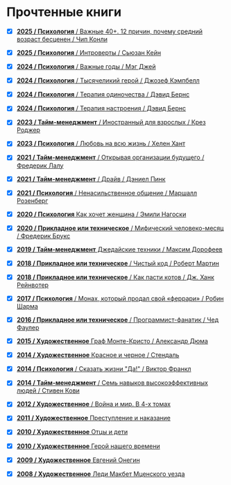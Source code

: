 # Прочтенные книги

- [x] [<b>2025 / Психология</b> / Важные 40+. 12 причин, почему средний возраст бесценен / Чип Конли](https://www.litres.ru/book/chip-konli/vazhnye-40-12-prichin-pochemu-sredniy-vozrast-bescenen-dorozhna-71285941/)
- [x] [<b>2025 / Психология</b> / Интроверты / Сьюзан Кейн](https://www.litres.ru/audiobook/suzan-keyn/introverty-56443553/)
- [x] [<b>2024 / Психология</b> / Важные годы / Мэг Джей](https://www.litres.ru/book/meg-dzhey/vazhnye-gody-pochemu-ne-stoit-otkladyvat-zhizn-na-potom-7230542/)
- [x] [<b>2024 / Психология</b> / Тысячеликий герой / Джозеф Кэмпбелл](https://www.litres.ru/book/dzhozef-kempbell/tysyachelikiy-geroy-33848058/)
- [x] [<b>2024 / Психология</b> / Терапия одиночества / Дэвид Бернс](https://www.litres.ru/book/david-d-burns/terapiya-odinochestva-kak-nauchitsya-obschatsya-druzhit-i-lu-69015931/)
- [x] [<b>2024 / Психология</b> / Терапия настроения / Дэвид Бернс](https://www.litres.ru/book/david-d-burns/terapiya-nastroeniya-klinicheski-dokazannyy-sposob-pobedit-d-40975505/)
- [x] [<b>2023 / Тайм-менеджмент</b> / Иностранный для взрослых / Крез Роджер](https://www.litres.ru/book/richard-roberts-1062/inostrannyy-dlya-vzroslyh-kak-vyuchit-novyy-yazyk-v-l-22770721/)
- [x] [<b>2023 / Психология</b> / Любовь на всю жизнь / Хелен Хант](https://www.litres.ru/book/harvill-hendriks/lubov-na-vsu-zhizn-rukovodstvo-dlya-par-47011374/)
- [x] [<b>2021 / Тайм-менеджмент</b> / Открывая организации будущего / Фредерик Лалу](https://www.litres.ru/book/frederik-lalu/otkryvaya-organizacii-buduschego-12472950/)
- [x] [<b>2021 / Тайм-менеджмент</b> / Драйв / Дэниел Пинк](https://www.litres.ru/book/daniel-h-pink/drayv-chto-na-samom-dele-nas-motiviruet-5019930/)
- [x] [<b>2021 / Психология</b> / Ненасильственное общение / Маршалл Розенберг](https://www.litres.ru/book/marshall-rozenberg/nenasilstvennoe-obschenie-v-povsednevnoy-zhizni-praktic-67722486/)
- [x] [<b>2020 / Психология</b> Как хочет женщина / Эмили Нагоски](https://www.litres.ru/book/emili-nagoski/kak-hochet-zhenschina-master-klass-po-nauke-seksa-19405358/)
- [x] [<b>2020 / Прикладное или техническое</b> / Мифический человеко-месяц / Фредерик Брукс](https://www.litres.ru/book/frederik-bruks/mificheskiy-cheloveko-mesyac-ili-kak-sozdautsya-programmnye-58154399/)
- [x] [<b>2019 / Тайм-менеджмент</b> Джедайские техники / Максим Дорофеев](https://www.litres.ru/book/maksim-dorofeev/dzhedayskie-tehniki-kak-vospitat-svou-obezyanu-opustoshit-23590168/)
- [x] [<b>2018 / Прикладное или техническое</b> / Чистый код / Роберт Мартин](https://www.litres.ru/book/robert-s-martin/chistyy-kod-sozdanie-analiz-i-refaktoring-pdf-epub-6444478/)
- [x] [<b>2018 / Прикладное или техническое</b> / Как пасти котов / Дж. Ханк Рейнвотер](https://www.litres.ru/book/dzh-hank-reynvoter/kak-pasti-kotov-nastavlenie-dlya-programmistov-rukovody-167876/)
- [x] [<b>2017 / Психология</b> / Монах, который продал свой «феррари» / Робин Шарма](https://www.litres.ru/book/robin-sharma-2/monah-kotoryy-prodal-svoy-ferrari-6564847/)
- [x] [<b>2016 / Прикладное или техническое</b> / Программист-фанатик / Чед Фаулер](https://www.litres.ru/book/ched-fauler/programmist-fanatik-9535814/)
- [x] [<b>2015 / Художественное</b> Граф Монте-Кристо / Александр Дюма](https://www.litres.ru/book/aleksandr-duma/graf-monte-kristo-122729/)
- [x] [<b>2014 / Художественное</b> Красное и черное / Стендаль](https://www.litres.ru/book/stendal/krasnoe-i-chernoe-134566/)
- [x] [<b>2014 / Психология</b> / Сказать жизни "Да!" / Виктор Франкл](https://www.litres.ru/book/viktor-frankl/skazat-zhizni-da-psiholog-v-konclagere-147113/)
- [x] [<b>2014 / Тайм-менеджмент</b> / Семь навыков высокоэффективных людей / Стивен Кови](https://www.litres.ru/book/stiven-kovi/sem-navykov-vysokoeffektivnyh-ludey-na-praktike-dnevnik-formir-69018265/)
- [x] [<b>2012 / Художественное</b> / Война и мир. В 4-х томах](https://www.litres.ru/book/lev-tolstoy/voyna-i-mir-kollekcionnoe-illustrirovannoe-izdanie-69495367/)
- [x] [<b>2011 / Художественное</b> Преступление и наказание](https://www.litres.ru/book/fedor-dostoevskiy/prestuplenie-i-nakazanie-64758176/)
- [x] [<b>2010 / Художественное</b> Отцы и дети](https://www.litres.ru/book/ivan-turgenev/otcy-i-deti-24312573/)
- [x] [<b>2010 / Художественное</b> Герой нашего времени](https://www.litres.ru/book/mihail-lermontov/geroy-nashego-vremeni-70932181/)
- [x] [<b>2009 / Художественное</b> Евгений Онегин](https://www.litres.ru/book/aleksandr-pushkin/evgeniy-onegin-19068701/)
- [x] [<b>2008 / Художественное</b> Леди Макбет Мценского уезда](https://www.litres.ru/book/nikolay-leskov/ledi-makbet-mcenskogo-uezda-175270/)

